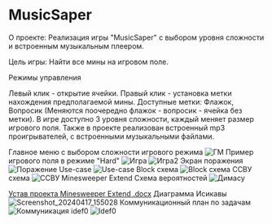 # MusicSaper
О проекте: Реализация игры "MusicSaper" с выбором уровня сложности и встроенным музыкальным плеером.

Цель игры: Найти все мины на игровом поле.

Режимы управления

Левый клик - открытие ячейки.
Правый клик - установка метки нахождения предполагаемой мины.
Доступные метки: Флажок, Вопросик (Меняются поочередно флажок - вопросик - ячейка без метки).
В игре доступно 3 уровня сложности, каждый меняет размер игрового поля.
Также в проекте реализован встроенный mp3 проигрывателей, с встроенными музыкальными файлами.

Главное меню с выбором сложности игрового режима
![ГМ](https://github.com/Dimonage/MusicSaper/assets/144340113/53ae7dcc-0243-4a35-94e9-10312e607fe7)
Пример игрового поля в режиме "Hard"
![Игра](https://github.com/Dimonage/MusicSaper/assets/144340113/7acfc754-4e30-4c7a-8414-af0450b75ee4)
![Игра2](https://github.com/Dimonage/MusicSaper/assets/144340113/5e5200eb-f7e1-49dd-aec8-c8365a9f226c)
Экран поражения
![Поражение](https://github.com/Dimonage/MusicSaper/assets/144340113/0d4843b8-aa03-4a49-9d11-a56baef8580a)
Use-case
![Use-case](https://github.com/Dimonage/MusicSaper/assets/144340113/abc5b8c1-3f38-435e-9e20-f799ae2a7933)
Block схема
![Block схема](https://github.com/Dimonage/MusicSaper/assets/144340113/f7463679-a561-4ed4-8e78-8646fc5787c1)
    ССВУ схема
![ССВУ Minesweeper Extend](https://github.com/Dimonage/MusicSaper/assets/144340113/cd67fe07-1c78-4af8-a0b9-e7a323e8508e)
Схема вероятностей
![Димасу](https://github.com/Dimonage/MusicSaper/assets/144340113/6fef404a-3944-45c7-bfd0-55ae5cd77cfb)

[Устав проекта Minesweeper Extend .docx](https://github.com/Dimonage/MusicSaper/files/14693128/Minesweeper.Extend.docx)
Диаграмма Исикавы
![Screenshot_20240417_155028](https://github.com/Dimonage/MusicSaper/assets/144340113/5516ed3f-4a3a-422b-9c1a-f92c76836bdf)
Коммуникационный план по задачам
![Коммуникация](https://github.com/Dimonage/MusicSaper/assets/144340113/14bba5ac-1797-4503-bfc6-59ff2dc2d278)
idef0
![Idef0](https://github.com/Dimonage/MusicSaper/assets/144340113/0b92baa2-5efa-4d55-8cdd-ffe65bdcdb7f)

